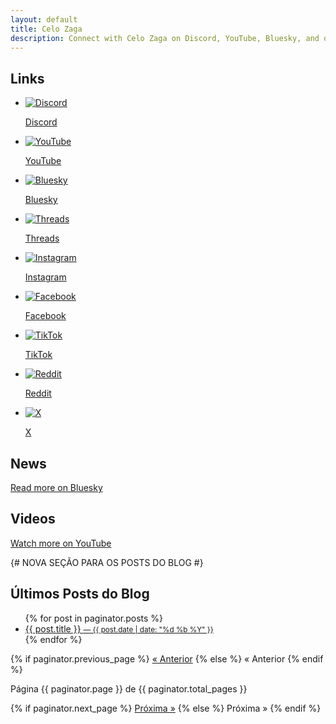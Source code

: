 ```yaml
---
layout: default
title: Celo Zaga
description: Connect with Celo Zaga on Discord, YouTube, Bluesky, and other platforms. Explore gaming content and more.
---
```




<section class="section links active" id="links">
    <h2>Links</h2>
    <ul>
        <li><a title="Discord" href="https://discord.com/invite/gHEHaxtwBT" target="_blank"><img src="{{ '/static/media/icons/discord.svg' | relative_url }}" alt="Discord"><p>Discord</p></a></li>
        <li><a title="YouTube" href="https://www.youtube.com/@CeloZaga?sub_confirmation=1" target="_blank"><img src="{{ '/static/media/icons/youtube.svg' | relative_url }}" alt="YouTube"><p>YouTube</p></a></li>
        <li><a title="Bluesky" href="https://bsky.app/profile/celozaga.bsky.social" target="_blank"><img src="{{ '/static/media/icons/bluesky.svg' | relative_url }}" alt="Bluesky"><p>Bluesky</p></a></li>
        <li><a title="Threads" href="https://threads.net/@CeloZaga" target="_blank"><img src="{{ '/static/media/icons/threads.svg' | relative_url }}" alt="Threads"><p>Threads</p></a></li>
        <li><a title="Instagram" href="https://instagram.com/CeloZaga" target="_blank"><img src="{{ '/static/media/icons/instagram.svg' | relative_url }}" alt="Instagram"><p>Instagram</p></a></li>
        <li><a title="Facebook" href="https://www.facebook.com/CeloZaga" target="_blank"><img src="{{ '/static/media/icons/facebook.svg' | relative_url }}" alt="Facebook"><p>Facebook</p></a></li>
        <li><a title="TikTok" href="https://www.tiktok.com/@CeloZaga" target="_blank"><img src="{{ '/static/media/icons/tiktok.svg' | relative_url }}" alt="TikTok"><p>TikTok</p></a></li>
        <li><a title="Reddit" href="https://reddit.com/u/Celo-Zaga" target="_blank"><img src="{{ '/static/media/icons/reddit.svg' | relative_url }}" alt="Reddit"><p>Reddit</p></a></li>
        <li><a title="X" href="https://x.com/CeloZaga" target="_blank"><img src="{{ '/static/media/icons/x.svg' | relative_url }}" alt="X"><p>X</p></a></li>
    </ul>
</section>

<section class="section news" id="news">
    <h2>News</h2>
    <ul id="feed-bluesky"></ul>
    <div class="button button-link"><a href="https://bsky.app/profile/celozaga.bsky.social" target="_blank">Read more on Bluesky</a></div>
</section>

<section class="section videos" id="videos">
    <h2>Videos</h2>
    <ul class="feed-youtube"></ul>
    <div class="button button-link"><a href="https://www.youtube.com/@CeloZaga" target="_blank">Watch more on YouTube</a></div>
</section>

{# NOVA SEÇÃO PARA OS POSTS DO BLOG #}
<section class="section blog-posts" id="blog-posts">
    <h2>Últimos Posts do Blog</h2>
    <div class="post-list">
        <ul>
        {% for post in paginator.posts %}
            <li>
                <a href="{{ post.url | relative_url }}">{{ post.title }}
                <small>— {{ post.date | date: "%d %b %Y" }}</small>
                </a>
            </li>
        {% endfor %}
        </ul>
    </div>

<div class="pagination">
  {% if paginator.previous_page %}
    <a href="{{ paginator.previous_page_path | relative_url }}" class="previous-page">&laquo; Anterior</a>
  {% else %}
    <span class="previous-page disabled">&laquo; Anterior</span>
  {% endif %}

  <span class="page_number ">Página {{ paginator.page }} de {{ paginator.total_pages }}</span>

  {% if paginator.next_page %}
    <a href="{{ paginator.next_page_path | relative_url }}" class="next-page">Próxima &raquo;</a>
  {% else %}
    <span class="next-page disabled">Próxima &raquo;</span>
  {% endif %}
</div>
</section>

